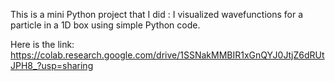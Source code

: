 This is a mini Python project that I did : 
I visualized wavefunctions for a particle in a 1D box using simple Python code.

Here is the link: 
https://colab.research.google.com/drive/1SSNakMMBIR1xGnQYJ0JtjZ6dRUtJPH8_?usp=sharing
